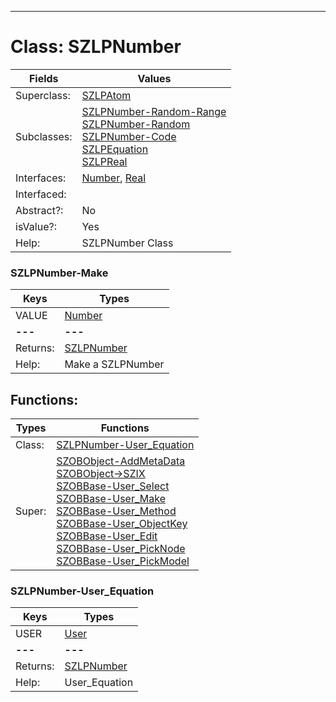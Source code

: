 ---------

# Class:	SZLPNumber

| Fields | Values |
| --------- | --------- |
| Superclass: | [SZLPAtom](SZLPAtom.html) |
| Subclasses: | [SZLPNumber-Random-Range](SZLPNumber-Random-Range.html) <br> [SZLPNumber-Random](SZLPNumber-Random.html) <br> [SZLPNumber-Code](SZLPNumber-Code.html) <br> [SZLPEquation](SZLPEquation.html) <br> [SZLPReal](SZLPReal.html) |
| Interfaces: | [Number](Number.html), [Real](Real.html) |
| Interfaced: |  |
| Abstract?: | No |
| isValue?: | Yes |
| Help: | SZLPNumber Class |

### SZLPNumber-Make

| Keys | Types |
| --------- | --------- |
| VALUE | [Number](Number.html) |
| **---** | **---** |
| Returns: | [SZLPNumber](SZLPNumber.html) |
| Help: | Make a SZLPNumber |


## Functions:

| Types | Functions |
| --------- | --------- |
| Class: | [SZLPNumber-User_Equation](#SZLPNumber-User_Equation) |
| Super: | [SZOBObject-AddMetaData](SZOBObject.html) <br> [SZOBObject->SZIX](SZOBObject.html) <br> [SZOBBase-User_Select](SZOBBase.html) <br> [SZOBBase-User_Make](SZOBBase.html) <br> [SZOBBase-User_Method](SZOBBase.html) <br> [SZOBBase-User_ObjectKey](SZOBBase.html) <br> [SZOBBase-User_Edit](SZOBBase.html) <br> [SZOBBase-User_PickNode](SZOBBase.html) <br> [SZOBBase-User_PickModel](SZOBBase.html) |


### SZLPNumber-User_Equation

| Keys | Types |
| --------- | --------- |
| USER | [User](User.html) |
| **---** | **---** |
| Returns: | [SZLPNumber](SZLPNumber.html) |
| Help: | User_Equation |

